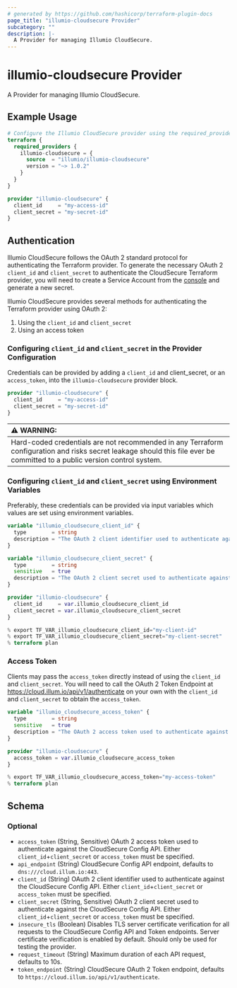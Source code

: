 ```yaml
---
# generated by https://github.com/hashicorp/terraform-plugin-docs
page_title: "illumio-cloudsecure Provider"
subcategory: ""
description: |-
  A Provider for managing Illumio CloudSecure.
---
```


# illumio-cloudsecure Provider

A Provider for managing Illumio CloudSecure.

## Example Usage

```terraform
# Configure the Illumio CloudSecure provider using the required_providers stanza.
terraform {
  required_providers {
    illumio-cloudsecure = {
      source  = "illumio/illumio-cloudsecure"
      version = "~> 1.0.2"
    }
  }
}

provider "illumio-cloudsecure" {
  client_id     = "my-access-id"
  client_secret = "my-secret-id"
}
```

## Authentication

Illumio CloudSecure follows the OAuth 2 standard protocol for authenticating the Terraform provider.
To generate the necessary OAuth 2 `client_id` and `client_secret` to authenticate the CloudSecure Terraform provider, you will need to create a Service Account from the [console](https://console.illum.io/#/serviceAccounts) and generate a new secret.

Illumio CloudSecure provides several methods for authenticating the Terraform provider using OAuth 2:

1. Using the `client_id` and `client_secret`
1. Using an access token

### Configuring `client_id` and `client_secret` in the Provider Configuration

Credentials can be provided by adding a `client_id` and client_secret, or an `access_token`, into the `illumio-cloudsecure` provider block.

```terraform
provider "illumio-cloudsecure" {
  client_id     = "my-access-id"
  client_secret = "my-secret-id"
}
```

| :warning: WARNING:                                                                                                                                                        |
| :------------------------------------------------------------------------------------------------------------------------------------------------------------------------ |
| Hard-coded credentials are not recommended in any Terraform configuration and risks secret leakage should this file ever be committed to a public version control system. |

### Configuring `client_id` and `client_secret` using Environment Variables

Preferably, these credentials can be provided via input variables which values are set using environment variables.

```terraform
variable "illumio_cloudsecure_client_id" {
  type        = string
  description = "The OAuth 2 client identifier used to authenticate against the CloudSecure Config API."
}

variable "illumio_cloudsecure_client_secret" {
  type        = string
  sensitive   = true
  description = "The OAuth 2 client secret used to authenticate against the CloudSecure Config API."
}

provider "illumio-cloudsecure" {
  client_id     = var.illumio_cloudsecure_client_id
  client_secret = var.illumio_cloudsecure_client_secret
}
```

```terraform
% export TF_VAR_illumio_cloudsecure_client_id="my-client-id"
% export TF_VAR_illumio_cloudsecure_client_secret="my-client-secret"
% terraform plan
```

### Access Token

Clients may pass the `access_token` directly instead of using the `client_id` and `client_secret`.
You will need to call the OAuth 2 Token Endpoint at https://cloud.illum.io/api/v1/authenticate on your own with the `client_id` and `client_secret` to obtain the `access_token`.

```terraform
variable "illumio_cloudsecure_access_token" {  
  type        = string  
  sensitive   = true  
  description = "The OAuth 2 access token used to authenticate against the CloudSecure Config API."  
}  

provider "illumio-cloudsecure" {  
  access_token = var.illumio_cloudsecure_access_token  
}
```

```terraform
% export TF_VAR_illumio_cloudsecure_access_token="my-access-token"  
% terraform plan  
```

<!-- schema generated by tfplugindocs -->
## Schema

### Optional

- `access_token` (String, Sensitive) OAuth 2 access token used to authenticate against the CloudSecure Config API. Either `client_id`+`client_secret` or `access_token` must be specified.
- `api_endpoint` (String) CloudSecure Config API endpoint, defaults to `dns:///cloud.illum.io:443`.
- `client_id` (String) OAuth 2 client identifier used to authenticate against the CloudSecure Config API. Either `client_id`+`client_secret` or `access_token` must be specified.
- `client_secret` (String, Sensitive) OAuth 2 client secret used to authenticate against the CloudSecure Config API. Either `client_id`+`client_secret` or `access_token` must be specified.
- `insecure_tls` (Boolean) Disables TLS server certificate verification for all requests to the CloudSecure Config API and Token endpoints. Server certificate verification is enabled by default. Should only be used for testing the provider.
- `request_timeout` (String) Maximum duration of each API request, defaults to 10s.
- `token_endpoint` (String) CloudSecure OAuth 2 Token endpoint, defaults to `https://cloud.illum.io/api/v1/authenticate`.